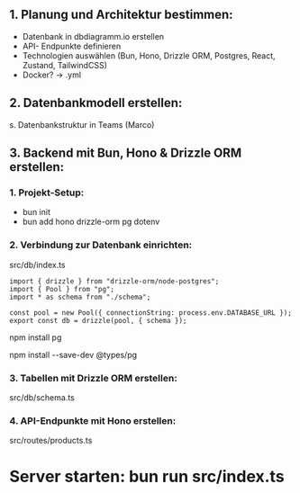 ## 1. Planung und Architektur bestimmen:

- Datenbank in dbdiagramm.io erstellen
- API- Endpunkte definieren
- Technologien auswählen (Bun, Hono, Drizzle ORM, Postgres, React, Zustand, TailwindCSS)
- Docker? -> .yml

## 2. Datenbankmodell erstellen:

s. Datenbankstruktur in Teams (Marco)

## 3. Backend mit Bun, Hono & Drizzle ORM erstellen:

### 1. Projekt-Setup:

- bun init
- bun add hono drizzle-orm pg dotenv

### 2. Verbindung zur Datenbank einrichten:

src/db/index.ts

```
import { drizzle } from "drizzle-orm/node-postgres";
import { Pool } from "pg";
import * as schema from "./schema";

const pool = new Pool({ connectionString: process.env.DATABASE_URL });
export const db = drizzle(pool, { schema });
```

npm install pg

npm install --save-dev @types/pg

### 3. Tabellen mit Drizzle ORM erstellen:

src/db/schema.ts

### 4. API-Endpunkte mit Hono erstellen:

src/routes/products.ts

# Server starten: bun run src/index.ts
